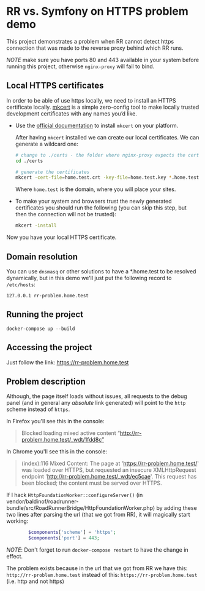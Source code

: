 # RR vs. Symfony on HTTPS problem demo

This project demonstrates a problem when RR cannot detect https connection that was made to the reverse proxy behind which RR runs.

*NOTE* make sure you have ports 80 and 443 available in your system before running this project, otherwise `nginx-proxy` will fail to bind.

## Local HTTPS certificates

In order to be able of use https locally, we need to install an HTTPS certificate
locally. [mkcert][mkcert] is a simple zero-config tool to make locally trusted
development certificates with any names you’d like.

* Use the [official documentation][mkcert-docs] to install `mkcert` on your
platform.

    After having `mkcert` installed we can create our local certificates. We can generate a wildcard one:

    ```bash
    # change to ./certs - the folder where nginx-proxy expects the certificates
    cd ./certs
  
    # generate the certificates
    mkcert -cert-file=home.test.crt -key-file=home.test.key *.home.test
    ```

    Where `home.test` is the domain, where you will place your sites.

* To make your system and browsers trust the newly generated certificates you
should run the following (you can skip this step, but then the connection will not be trusted):

    ```bash
    mkcert -install
    ```

Now you have your local HTTPS certificate.


## Domain resolution

You can use `dnsmasq` or other solutions to have a *.home.test to be resolved dynamically, but in this demo we'll just put the following record to `/etc/hosts`:

```
127.0.0.1 rr-problem.home.test
```

## Running the project

```
docker-compose up --build
```

## Accessing the project

Just follow the link: https://rr-problem.home.test

## Problem description

Although, the page itself loads without issues, all requests to the debug panel (and in general any _absolute_ link generated) will point to the `http` scheme instead of `https`.

In Firefox you'll see this in the console:

> Blocked loading mixed active content “http://rr-problem.home.test/_wdt/1fdd8c”

In Chrome you'll see this in the console:

> (index):116 Mixed Content: The page at 'https://rr-problem.home.test/' was loaded over HTTPS, but requested an insecure XMLHttpRequest endpoint 'http://rr-problem.home.test/_wdt/ec5cae'. This request has been blocked; the content must be served over HTTPS.

If I hack `HttpFoundationWorker::configureServer()` (in vendor/baldinof/roadrunner-bundle/src/RoadRunnerBridge/HttpFoundationWorker.php) by adding these two lines after parsing the url (that we got from RR), it will magically start working:

```php
        $components['scheme'] = 'https';
        $components['port'] = 443;
```

*NOTE*: Don't forget to run `docker-compose restart` to have the change in effect.

The problem exists because in the url that we got from RR we have this: `http://rr-problem.home.test` instead of this: `https://rr-problem.home.test` (i.e. http and not https)

[nginx-proxy-docs]: https://github.com/nginx-proxy/nginx-proxy#usage
[mkcert]: https://github.com/FiloSottile/mkcert
[mkcert-docs]: https://github.com/FiloSottile/mkcert#installation

